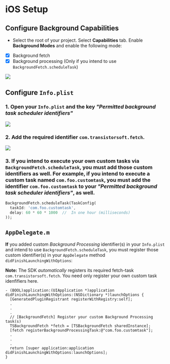 # iOS Setup

## Configure Background Capabilities

- Select the root of your project.  Select **Capabilities** tab.  Enable **Background Modes** and enable the following mode:

- [x] Background fetch
- [x] Background processing (Only if you intend to use `BackgroundFetch.scheduleTask`)

![](https://dl.dropboxusercontent.com/s/9vik5kxoklk63ob/ios-setup-background-modes.png?dl=1)


## Configure `Info.plist`
### 1. Open your `Info.plist` and the key *"Permitted background task scheduler identifiers"*

![](https://dl.dropboxusercontent.com/s/t5xfgah2gghqtws/ios-setup-permitted-identifiers.png?dl=1)

### 2. Add the **required identifier `com.transistorsoft.fetch`**.

![](https://dl.dropboxusercontent.com/s/kwdio2rr256d852/ios-setup-permitted-identifiers-add.png?dl=1)

### 3. If you intend to execute your own custom tasks via `BackgroundFetch.scheduleTask`, you must add those custom identifiers as well.  For example, if you intend to execute a custom task named `com.foo.customtask`, you must add the identifier `com.foo.customtask` to your *"Permitted background task scheduler identifiers"*, as well.

```dart
BackgroundFetch.scheduleTask(TaskConfig(
  taskId: 'com.foo.customtask',
  delay: 60 * 60 * 1000  //  In one hour (milliseconds) 
));
```

## `AppDelegate.m`

**If** you added custom *Background Processing* identifier(s) in your `Info.plist` and intend to use `BackgroundFetch.scheduleTask`, you must register those custom identifier(s) in your `AppDelegate` method `didFinishLaunchingWithOptions`:

__Note:__ The SDK *automatically* registers its required fetch-task `com.transistorsoft.fetch`.  You need only register your own custom task idenfifiers here.

```obj-c
- (BOOL)application:(UIApplication *)application didFinishLaunchingWithOptions:(NSDictionary *)launchOptions {
  [GeneratedPluginRegistrant registerWithRegistry:self];
  .
  .
  .
  // [BackgroundFetch] Register your custom Background Processing task(s)
  TSBackgroundFetch *fetch = [TSBackgroundFetch sharedInstance];
  [fetch registerBackgroundProcessingTask:@"com.foo.customtask"];
  .
  .
  .  
  return [super application:application didFinishLaunchingWithOptions:launchOptions];
}

```